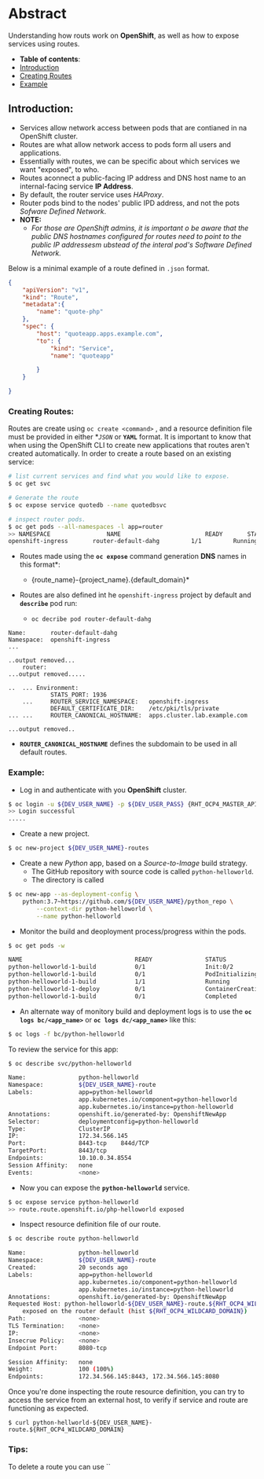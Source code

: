 # Abstract

Understanding how routs work on **OpenShift**, as well as how to expose services using routes.

-  **Table of contents**:
  - [Introduction](#introduction)
  - [Creating Routes](#creating-routes)
  - [Example](#example)

## Introduction:
- Services allow network access between pods that are contianed in na OpenShift cluster.
- Routes are what allow network access to pods form all users and applications. 
- Essentially with routes, we can be specific about which services we want "exposed", to who.
- Routes aconnect a public-facing IP address and DNS host name to an internal-facing service **IP Address**.
- By default, the router service uses *HAProxy*.
- Router pods bind to the nodes' public IPD address, and not the pots *Sofware Defined Network*.
- **NOTE:**
	- *For those are OpenShift admins, it is important o be aware that the public DNS hostnames configured for routes need to point to the public IP addressesm ubstead of the interal pod's Software Defined Network.*

Below is a minimal example of a route defined in `.json` format.

```json
{
	"apiVersion": "v1",
	"kind": "Route",
	"metadata":{
		"name": "quote-php"
	},
	"spec": {
		"host": "quoteapp.apps.example.com",
		"to": {
			"kind": "Service",
			"name": "quoteapp"

		}
	}

}
```
### Creating Routes:

Routes are create using `oc create <command>` , and a resource definition file must be provided in either **`JSON`* or **`YAML`** format.
It is important to know that when using the OpenShift CLI to create new applications that routes aren't created automatically. In order to create a route based on an existing service:

```bash
# list current services and find what you would like to expose.
$ oc get svc 

# Generate the route
$ oc expose service quotedb --name quotedbsvc

# inspect router pods.
$ oc get pods --all-namespaces -l app=router 
>> NAMESPACE 				NAME 						READY 		STATUS 		RESTARTS 		AGE
openshift-ingress		router-default-dahg			1/1			Running		1				4d
```
- Routes made using the **`oc expose`** command generation **DNS** names in this format*: 
	- {route_name}-{project_name}.{default_domain}*

- Routes are also defined int he `openshift-ingress` project by default and **`describe`** pod run:
	-  `oc decribe pod router-default-dahg`


``` text
Name:		router-default-dahg	 		
Namespace:	openshift-ingress
...

..output removed...
	router:
...output removed.....

..	...	Environment:
			STATS_PORT:	1936
	...		ROUTER_SERVICE_NAMESPACE: 	openshift-ingress
			DEFAULT_CERTIFICATE_DIR: 	/etc/pki/tls/private
...	...		ROUTER_CANONICAL_HOSTNAME:	apps.cluster.lab.example.com

...output removed..
```

- **`ROUTER_CANONICAL_HOSTNAME`** defines the subdomain to be used in all default routes.


### Example:

- Log in and authenticate with you **OpenShift** cluster.
```bash
$ oc login -u ${DEV_USER_NAME} -p ${DEV_USER_PASS} {RHT_OCP4_MASTER_API}
>> Login successful
.....
```
- Create a new project.
```bash
$ oc new-project ${DEV_USER_NAME}-routes
```
- Create a new *Python* app, based on a *Source-to-Image* build strategy.
	- The GitHub repository with source code is called `python-helloworld`.
	- The directory is called 
```bash
$ oc new-app --as-deployment-config \
	python:3.7~https://github.com/${DEV_USER_NAME}/python_repo \
		--context-dir python-helloworld \
		--name python-helloworld
```
- Monitor the build and deoployment process/progress within the pods.
```bash
$ oc get pods -w 

NAME 								READY 				STATUS 						RESTARTS 					AGE
python-helloworld-1-build 			0/1					Init:0/2					0							2s
python-helloworld-1-build			0/1					PodInitializing				0							7s
python-helloworld-1-build			1/1					Running 					0							0s
python-helloworld-1-deploy			0/1					ContainerCreating 			0							0s
python-helloworld-1-build 			0/1					Completed 					0							5m8s
```
- An alternate way of monitory build and deployment logs is to use the **`oc logs bc/<app_name>`** or  **`oc logs dc/<app_name>`** like this:
```bash
$ oc logs -f bc/python-helloworld
``` 
To review the service for this app:

```bash
$ oc describe svc/python-helloworld

Name: 				python-helloworld
Namespace:			${DEV_USER_NAME}-route
Labels:				app=python-helloworld
					app.kubernetes.io/component=python-helloworld
					app.kubernetes.io/instance=python-helloworld
Annotations:		openshift.io/generated-by: OpenshiftNewApp
Selector:			deploymentconfig=python-helloworld
Type:				ClusterIP
IP:					172.34.566.145
Port:				8443-tcp	844d/TCP
TargetPort:			8443/tcp	
Endpoints:			10.10.0.34.8554
Session Affinity:	none
Events:				<none>		
```
- Now you can expose the **`python-helloworld`** service. 
```bash
$ oc expose service python-helloworld
>> route.route.openshift.io/php-helloworld exposed
```
- Inspect resource definition file of our route.
```bash
$ oc describe route python-helloworld

Name: 				python-helloworld
Namespace:			${DEV_USER_NAME}-route
Created:			20 seconds ago
Labels:				app=python-helloworld
					app.kubernetes.io/component=python-helloworld
					app.kubernetes.io/instance=python-helloworld
Annotations:		openshift.io/generated-by: OpenshiftNewApp
Requested Host: python-helloworld-${DEV_USER_NAME}-route.${RHT_OCP4_WILDCARD_DOMAIN}
	exposed on the router default (hist ${RHT_OCP4_WILDCARD_DOMAIN})
Path:			    <none>
TLS Termination:	<none>
IP:					<none>
Insecrue Policy:	<none>			
Endpoint Port:		8080-tcp

Session Affinity:	none
Weight:				100 (100%)
Endpoints:			172.34.566.145:8443, 172.34.566.145:8080
```
Once you're done inspecting the route resource definition, you can try to access the service from an external host, to verify if service and route are functioning as expected.
```curl	
$ curl python-hellworld-${DEV_USER_NAME}-route.${RHT_OCP4_WILDCARD_DOMAIN}
```

### Tips:

 To delete a route  you can use  ``




